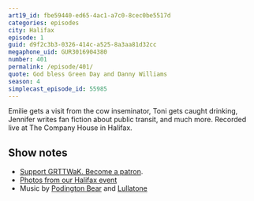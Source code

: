 ```yaml
---
art19_id: fbe59440-ed65-4ac1-a7c0-8cec0be5517d
categories: episodes
city: Halifax
episode: 1
guid: d9f2c3b3-0326-414c-a525-8a3aa81d32cc
megaphone_uid: GUR3016904380
number: 401
permalink: /episode/401/
quote: God bless Green Day and Danny Williams
season: 4
simplecast_episode_id: 55985
---
```


Emilie gets a visit from the cow inseminator, Toni gets caught drinking, Jennifer writes fan fiction about public transit, and much more. Recorded live at The Company House in Halifax.

## Show notes
* [Support GRTTWaK. Become a patron](https://grownupsreadthingstheywroteaskids.com/support/?utm_source=podcast&utm_medium=referral&utm_campaign=401).
* [Photos from our Halifax event](https://www.facebook.com/media/set/?set=a.10154347286418600.1073741882.121054468599&type=1&l=57280480a0)
* Music by [Podington Bear](https://geo.itunes.apple.com/us/artist/podington-bear/id250459572?at=10lR7u&mt=1&app=music) and [Lullatone](https://geo.itunes.apple.com/us/artist/lullatone/id34467705?at=10lR7u&mt=1&app=music)